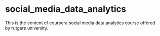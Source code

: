 # social_media_data_analytics
This is the content of coursera social media data analytics course offered by rutgers university.
